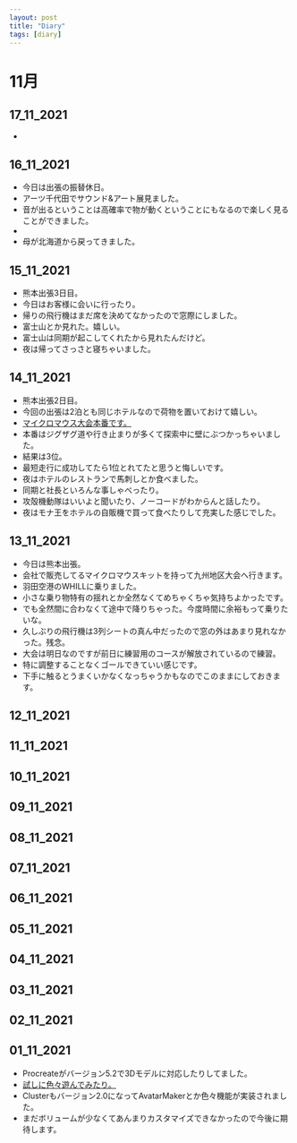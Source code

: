 ```yaml
---
layout: post
title: "Diary"
tags: [diary]
---
```


# 11月
## 17_11_2021
* 

## 16_11_2021
* 今日は出張の振替休日。
* アーツ千代田でサウンド&アート展見ました。
* 音が出るということは高確率で物が動くということにもなるので楽しく見ることができました。
* 
* 母が北海道から戻ってきました。

## 15_11_2021
* 熊本出張3日目。
* 今日はお客様に会いに行ったり。
* 帰りの飛行機はまだ席を決めてなかったので窓際にしました。
* 富士山とか見れた。嬉しい。
* 富士山は同期が起こしてくれたから見れたんだけど。
* 夜は帰ってさっさと寝ちゃいました。

## 14_11_2021
* 熊本出張2日目。
* 今回の出張は2泊とも同じホテルなので荷物を置いておけて嬉しい。
* [マイクロマウス大会本番です。](https://twitter.com/beet_lex/status/1459804400575082501?s=20)
* 本番はジグザグ道や行き止まりが多くて探索中に壁にぶつかっちゃいました。
* 結果は3位。
* 最短走行に成功してたら1位とれてたと思うと悔しいです。
* 夜はホテルのレストランで馬刺しとか食べました。
* 同期と社長といろんな事しゃべったり。
* 攻殻機動隊はいいよと聞いたり、ノーコードがわからんと話したり。
* 夜はモナ王をホテルの自販機で買って食べたりして充実した感じでした。

## 13_11_2021
* 今日は熊本出張。
* 会社で販売してるマイクロマウスキットを持って九州地区大会へ行きます。
* 羽田空港のWHILLに乗りました。
* 小さな乗り物特有の揺れとか全然なくてめちゃくちゃ気持ちよかったです。
* でも全然間に合わなくて途中で降りちゃった。今度時間に余裕もって乗りたいな。
* 久しぶりの飛行機は3列シートの真ん中だったので窓の外はあまり見れなかった。残念。
* 大会は明日なのですが前日に練習用のコースが解放されているので練習。
* 特に調整することなくゴールできていい感じです。
* 下手に触るとうまくいかなくなっちゃうかもなのでこのままにしておきます。

## 12_11_2021
## 11_11_2021
## 10_11_2021
## 09_11_2021
## 08_11_2021
## 07_11_2021
## 06_11_2021
## 05_11_2021
## 04_11_2021
## 03_11_2021
## 02_11_2021
## 01_11_2021
* Procreateがバージョン5.2で3Dモデルに対応したりしてました。
* [試しに色々遊んでみたり。](https://twitter.com/beet_lex/status/1455139662188609540?s=20)
* Clusterもバージョン2.0になってAvatarMakerとか色々機能が実装されました。
* まだボリュームが少なくてあんまりカスタマイズできなかったので今後に期待します。
